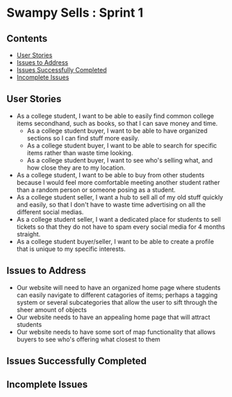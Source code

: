# Swampy Sells : Sprint 1

## Contents
- [User Stories](#user-stories)
- [Issues to Address](#issues-to-address)
- [Issues Successfully Completed](#issues-successfully-completed)
- [Incomplete Issues](#incomplete-issues)


## User Stories
- As a college student, I want to be able to easily find common college items secondhand, such as books, so that I can save money and time. 
    - As a college student buyer, I want to be able to have organized sections so I can find stuff more easily. 
    - As a college student buyer, I want to be able to search for specific items rather than waste time looking.
    - As a college student buyer, I want to see who's selling what, and how close they are to my location.
- As a college student, I want to be able to buy from other students because I would feel more comfortable meeting another student rather than a random person or someone posing as a student. 
- As a college student seller, I want a hub to sell all of my old stuff quickly and easily, so that I don't have to waste time advertising on all the different social medias. 
- As a college student seller, I want a dedicated place for students to sell tickets so that they do not have to spam every social media for 4 months straight.
- As a college student buyer/seller, I want to be able to create a profile that is unique to my specific interests. 



## Issues to Address
- Our website will need to have an organized home page where students can easily navigate to different catagories of items; perhaps a tagging system or several subcategories that allow the user to sift through the sheer amount of objects
- Our website needs to have an appealing home page that will attract students
- Our website needs to have some sort of map functionality that allows buyers to see who's offering what closest to them


## Issues Successfully Completed





## Incomplete Issues




